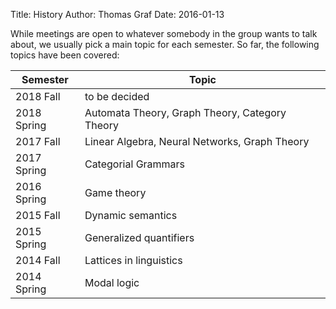 Title: History
Author: Thomas Graf
Date: 2016-01-13

While meetings are open to whatever somebody in the group wants to talk about, we usually pick a main topic for each semester.
So far, the following topics have been covered:

Semester     | Topic
------------ | ------------
2018 Fall    | to be decided
2018 Spring  | Automata Theory, Graph Theory, Category Theory
2017 Fall    | Linear Algebra, Neural Networks, Graph Theory
2017 Spring  | Categorial Grammars
2016 Spring  | Game theory
2015 Fall    | Dynamic semantics
2015 Spring  | Generalized quantifiers
2014 Fall    | Lattices in linguistics
2014 Spring  | Modal logic
